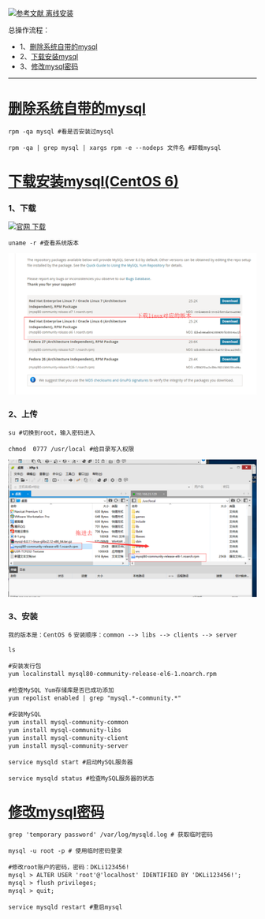 [![](https://img.shields.io/badge/官网-离线安装-red.svg "参考文献 离线安装")](https://dev.mysql.com/doc/mysql-repo-excerpt/5.6/en/linux-installation-yum-repo.html)


总操作流程：
- 1、[删除系统自带的mysql](#Linux-01)
- 2、[下载安装mysql](#Linux-02)
- 3、[修改mysql密码](#Linux-03)

----------

# <a name="Linux-01" href="#" >删除系统自带的mysql</a>
```shell
rpm -qa mysql #看是否安装过mysql

rpm -qa | grep mysql | xargs rpm -e --nodeps 文件名 #卸载mysql
```
# <a name="Linux-02" href="#" >下载安装mysql(CentOS 6)</a>
### 1、下载
[![](https://img.shields.io/badge/官网-下载-red.svg "官网 下载")](https://dev.mysql.com/downloads/repo/yum/)

```shell
uname -r #查看系统版本
```
![](image/8-1.png)
### 2、上传
```shell
su #切换到root，输入密码进入

chmod  0777 /usr/local #给目录写入权限

```
![](image/8-2.png)
### 3、安装
`我的版本是：CentOS 6`
`安装顺序：common --> libs --> clients --> server`
```shell
ls 

#安装发行包
yum localinstall mysql80-community-release-el6-1.noarch.rpm

#检查MySQL Yum存储库是否已成功添加
yum repolist enabled | grep "mysql.*-community.*" 

#安装MySQL
yum install mysql-community-common
yum install mysql-community-libs
yum install mysql-community-client
yum install mysql-community-server

service mysqld start #启动MySQL服务器

service mysqld status #检查MySQL服务器的状态

```
# <a name="Linux-02" href="#" >修改mysql密码</a>
```shell
grep 'temporary password' /var/log/mysqld.log # 获取临时密码

mysql -u root -p # 使用临时密码登录

#修改root账户的密码，密码：DKLi123456! 
mysql > ALTER USER 'root'@'localhost' IDENTIFIED BY 'DKLi123456!';
mysql > flush privileges;
mysql > quit;

service mysqld restart #重启mysql
````
